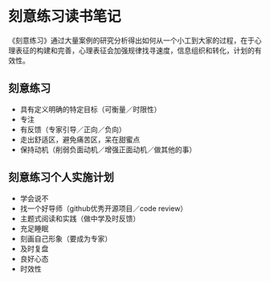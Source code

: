 # 刻意练习读书笔记
《刻意练习》通过大量案例的研究分析得出如何从一个小工到大家的过程，在于心理表征的构建和完善，心理表征会加强规律找寻速度，信息组织和转化，计划的有效性。
## 刻意练习
- 具有定义明确的特定目标（可衡量／时限性）
- 专注 
- 有反馈（专家引导／正向／负向）
- 走出舒适区，避免痛苦区，呆在甜蜜点
- 保持动机（削弱负面动机／增强正面动机／做其他的事）
## 刻意练习个人实施计划
- 学会说不
- 找一个好导师（github优秀开源项目／code review）
- 主题式阅读和实践（做中学及时反馈）
- 充足睡眠
- 刻画自己形象（要成为专家）
- 及时复盘
- 良好心态
- 时效性